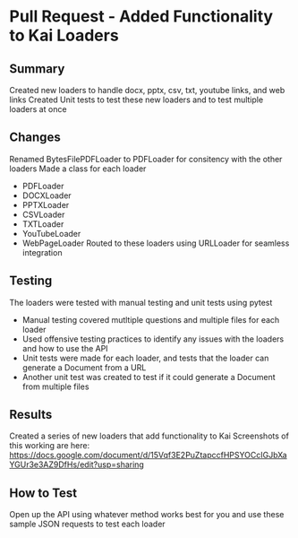 # Pull Request - Added Functionality to Kai Loaders

## Summary
Created new loaders to handle docx, pptx, csv, txt, youtube links, and web links
Created Unit tests to test these new loaders and to test multiple loaders at once

## Changes
Renamed BytesFilePDFLoader to PDFLoader for consitency with the other loaders
Made a class for each loader
- PDFLoader
- DOCXLoader
- PPTXLoader
- CSVLoader
- TXTLoader
- YouTubeLoader
- WebPageLoader
Routed to these loaders using URLLoader for seamless integration

## Testing
The loaders were tested with manual testing and unit tests using pytest
- Manual testing covered mutltiple questions and multiple files for each loader
- Used offensive testing practices to identify any issues with the loaders and how to use the API
- Unit tests were made for each loader, and tests that the loader can generate a Document from a URL
- Another unit test was created to test if it could generate a Document from multiple files

## Results
Created a series of new loaders that add functionality to Kai
Screenshots of this working are here: https://docs.google.com/document/d/15Vqf3E2PuZtapccfHPSYOCcIGJbXaYGUr3e3AZ9DfHs/edit?usp=sharing

## How to Test
Open up the API using whatever method works best for you and use these sample JSON requests to test each loader